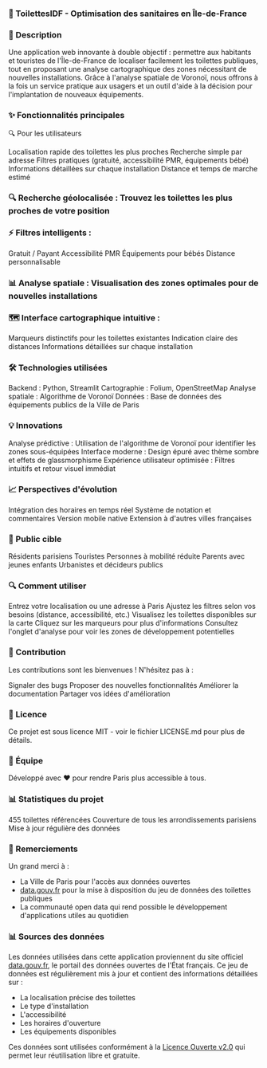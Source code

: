 ### 🚽 ToilettesIDF - Optimisation des sanitaires en Île-de-France
### 📝 Description
Une application web innovante à double objectif : permettre aux habitants et touristes de l'Île-de-France de localiser facilement les toilettes publiques, tout en proposant une analyse cartographique des zones nécessitant de nouvelles installations. Grâce à l'analyse spatiale de Voronoï, nous offrons à la fois un service pratique aux usagers et un outil d'aide à la décision pour l'implantation de nouveaux équipements.
### ✨ Fonctionnalités principales
🔍 Pour les utilisateurs

Localisation rapide des toilettes les plus proches
Recherche simple par adresse
Filtres pratiques (gratuité, accessibilité PMR, équipements bébé)
Informations détaillées sur chaque installation
Distance et temps de marche estimé

### 🔍 Recherche géolocalisée : Trouvez les toilettes les plus proches de votre position
### ⚡ Filtres intelligents :

Gratuit / Payant
Accessibilité PMR
Équipements pour bébés
Distance personnalisable


### 📊 Analyse spatiale : Visualisation des zones optimales pour de nouvelles installations
### 🗺️ Interface cartographique intuitive :

Marqueurs distinctifs pour les toilettes existantes
Indication claire des distances
Informations détaillées sur chaque installation



### 🛠️ Technologies utilisées

Backend : Python, Streamlit
Cartographie : Folium, OpenStreetMap
Analyse spatiale : Algorithme de Voronoï
Données : Base de données des équipements publics de la Ville de Paris

### 💡 Innovations

Analyse prédictive : Utilisation de l'algorithme de Voronoï pour identifier les zones sous-équipées
Interface moderne : Design épuré avec thème sombre et effets de glassmorphisme
Expérience utilisateur optimisée : Filtres intuitifs et retour visuel immédiat

### 📈 Perspectives d'évolution

Intégration des horaires en temps réel
Système de notation et commentaires
Version mobile native
Extension à d'autres villes françaises

### 🎯 Public cible

Résidents parisiens
Touristes
Personnes à mobilité réduite
Parents avec jeunes enfants
Urbanistes et décideurs publics

### 🔍 Comment utiliser

Entrez votre localisation ou une adresse à Paris
Ajustez les filtres selon vos besoins (distance, accessibilité, etc.)
Visualisez les toilettes disponibles sur la carte
Cliquez sur les marqueurs pour plus d'informations
Consultez l'onglet d'analyse pour voir les zones de développement potentielles

### 🤝 Contribution
Les contributions sont les bienvenues ! N'hésitez pas à :

Signaler des bugs
Proposer des nouvelles fonctionnalités
Améliorer la documentation
Partager vos idées d'amélioration

### 📄 Licence
Ce projet est sous licence MIT - voir le fichier LICENSE.md pour plus de détails.
### 👥 Équipe
Développé avec ❤️ pour rendre Paris plus accessible à tous.

### 📊 Statistiques du projet

455 toilettes référencées
Couverture de tous les arrondissements parisiens
Mise à jour régulière des données

### 🌟 Remerciements
Un grand merci à :
- La Ville de Paris pour l'accès aux données ouvertes
- [data.gouv.fr](https://www.data.gouv.fr/fr/datasets/toilettes-publiques-4/) pour la mise à disposition du jeu de données des toilettes publiques
- La communauté open data qui rend possible le développement d'applications utiles au quotidien

### 📊 Sources des données
Les données utilisées dans cette application proviennent du site officiel [data.gouv.fr](https://www.data.gouv.fr/fr/datasets/toilettes-publiques-4/), le portail des données ouvertes de l'État français. Ce jeu de données est régulièrement mis à jour et contient des informations détaillées sur :
- La localisation précise des toilettes
- Le type d'installation
- L'accessibilité
- Les horaires d'ouverture
- Les équipements disponibles

Ces données sont utilisées conformément à la [Licence Ouverte v2.0](https://www.etalab.gouv.fr/licence-ouverte-open-licence/) qui permet leur réutilisation libre et gratuite.
